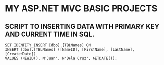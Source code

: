 # MY ASP.NET MVC BASIC PROJECTS
 
## SCRIPT TO INSERTING DATA WITH PRIMARY KEY AND CURRENT TIME IN SQL.
```
SET IDENTITY_INSERT [dbo].[TBLNames] ON 
INSERT [dbo].[TBLNames] ([NameID], [FirstName], [LastName], [CreatedDate])
VALUES (NEWID(), N'Juan', N'Dela Cruz', GETDATE());
```